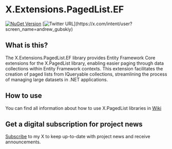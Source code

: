 # X.Extensions.PagedList.EF

[![NuGet Version](http://img.shields.io/nuget/v/X.PagedList.EF.svg?style=flat)](https://www.nuget.org/packages/X.PagedList.EF/)
[![Twitter URL](https://img.shields.io/twitter/url/https/x.com/andrew_gubskiy.svg?style=social&label=Follow%20me!)](https://x.com/intent/user?screen_name=andrew_gubskiy)


## What is this?
The X.Extensions.PagedList.EF library provides Entity Framework Core extensions for the X.PagedList library, enabling easier 
paging through data collections within Entity Framework contexts. This extension facilitates the creation of paged 
lists from IQueryable collections, streamlining the process of managing large datasets in .NET applications.

## How to use
You can find all information about how to use X.PagedList libraries in [Wiki](https://github.com/dncuug/X.PagedList/wiki)

## Get a digital subscription for project news
[Subscribe](https://x.com/intent/user?screen_name=andrew_gubskiy) to my X to keep up-to-date with project news and receive announcements.